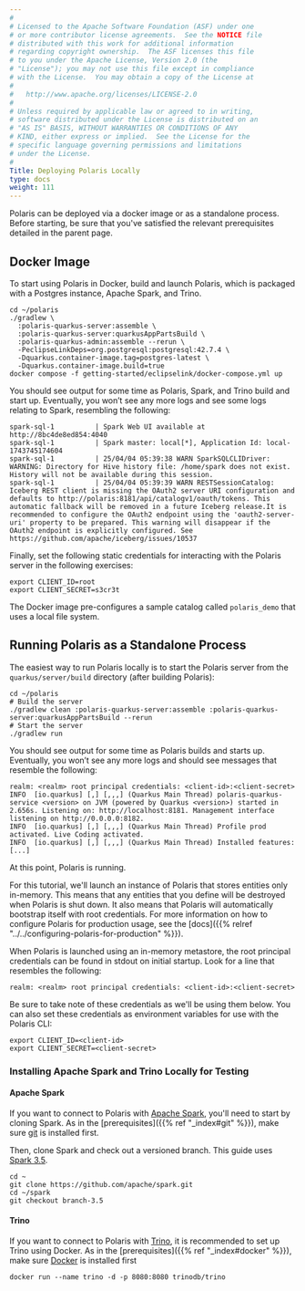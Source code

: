```yaml
---
#
# Licensed to the Apache Software Foundation (ASF) under one
# or more contributor license agreements.  See the NOTICE file
# distributed with this work for additional information
# regarding copyright ownership.  The ASF licenses this file
# to you under the Apache License, Version 2.0 (the
# "License"); you may not use this file except in compliance
# with the License.  You may obtain a copy of the License at
#
#   http://www.apache.org/licenses/LICENSE-2.0
#
# Unless required by applicable law or agreed to in writing,
# software distributed under the License is distributed on an
# "AS IS" BASIS, WITHOUT WARRANTIES OR CONDITIONS OF ANY
# KIND, either express or implied.  See the License for the
# specific language governing permissions and limitations
# under the License.
#
Title: Deploying Polaris Locally
type: docs
weight: 111
---
```


Polaris can be deployed via a docker image or as a standalone process. Before starting, be sure that you've satisfied the relevant prerequisites detailed in the parent page.

## Docker Image

To start using Polaris in Docker, build and launch Polaris, which is packaged with a Postgres instance, Apache Spark, and Trino. 

```shell
cd ~/polaris
./gradlew \
  :polaris-quarkus-server:assemble \
  :polaris-quarkus-server:quarkusAppPartsBuild \
  :polaris-quarkus-admin:assemble --rerun \
  -PeclipseLinkDeps=org.postgresql:postgresql:42.7.4 \
  -Dquarkus.container-image.tag=postgres-latest \
  -Dquarkus.container-image.build=true
docker compose -f getting-started/eclipselink/docker-compose.yml up
```

You should see output for some time as Polaris, Spark, and Trino build and start up. Eventually, you won’t see any more logs and see some logs relating to Spark, resembling the following:

```
spark-sql-1          | Spark Web UI available at http://8bc4de8ed854:4040
spark-sql-1          | Spark master: local[*], Application Id: local-1743745174604
spark-sql-1          | 25/04/04 05:39:38 WARN SparkSQLCLIDriver: WARNING: Directory for Hive history file: /home/spark does not exist.   History will not be available during this session.
spark-sql-1          | 25/04/04 05:39:39 WARN RESTSessionCatalog: Iceberg REST client is missing the OAuth2 server URI configuration and defaults to http://polaris:8181/api/catalogv1/oauth/tokens. This automatic fallback will be removed in a future Iceberg release.It is recommended to configure the OAuth2 endpoint using the 'oauth2-server-uri' property to be prepared. This warning will disappear if the OAuth2 endpoint is explicitly configured. See https://github.com/apache/iceberg/issues/10537
```

Finally, set the following static credentials for interacting with the Polaris server in the following exercises:

```shell
export CLIENT_ID=root
export CLIENT_SECRET=s3cr3t
```

The Docker image pre-configures a sample catalog called `polaris_demo` that uses a local file system.

## Running Polaris as a Standalone Process

The easiest way to run Polaris locally is to start the Polaris server from the
`quarkus/server/build` directory (after building Polaris):

```shell
cd ~/polaris
# Build the server
./gradlew clean :polaris-quarkus-server:assemble :polaris-quarkus-server:quarkusAppPartsBuild --rerun
# Start the server
./gradlew run
```

You should see output for some time as Polaris builds and starts up. Eventually, you won’t see any more logs and should see messages that resemble the following:

```
realm: <realm> root principal credentials: <client-id>:<client-secret>
INFO  [io.quarkus] [,] [,,,] (Quarkus Main Thread) polaris-quarkus-service <version> on JVM (powered by Quarkus <version>) started in 2.656s. Listening on: http://localhost:8181. Management interface listening on http://0.0.0.0:8182.
INFO  [io.quarkus] [,] [,,,] (Quarkus Main Thread) Profile prod activated. Live Coding activated.
INFO  [io.quarkus] [,] [,,,] (Quarkus Main Thread) Installed features: [...]
```

At this point, Polaris is running.

For this tutorial, we'll launch an instance of Polaris that stores entities only in-memory. This means that any entities that you define will be destroyed when Polaris is shut down. It also means that Polaris will automatically bootstrap itself with root credentials. For more information on how to configure Polaris for production usage, see the [docs]({{% relref "../../configuring-polaris-for-production" %}}).

When Polaris is launched using an in-memory metastore, the root principal credentials can be found
in stdout on initial startup. Look for a line that resembles the following:

```
realm: <realm> root principal credentials: <client-id>:<client-secret>
```

Be sure to take note of these credentials as we'll be using them below. You can also set these credentials as environment variables for use with the Polaris CLI:

```shell
export CLIENT_ID=<client-id>
export CLIENT_SECRET=<client-secret>
```

### Installing Apache Spark and Trino Locally for Testing

#### Apache Spark

If you want to connect to Polaris with [Apache Spark](https://spark.apache.org/), you'll need to start by cloning Spark. As in the [prerequisites]({{% ref "_index#git" %}}), make sure [git](https://git-scm.com/) is installed first.

Then, clone Spark and check out a versioned branch. This guide uses [Spark 3.5](https://spark.apache.org/releases/spark-release-3-5-0.html).

```shell
cd ~
git clone https://github.com/apache/spark.git
cd ~/spark
git checkout branch-3.5
```

#### Trino
If you want to connect to Polaris with [Trino](https://trino.io/), it is recommended to set up Trino using Docker. As in the [prerequisites]({{% ref "_index#docker" %}}), make sure [Docker](https://www.docker.com/) is installed first

```shell
docker run --name trino -d -p 8080:8080 trinodb/trino
```